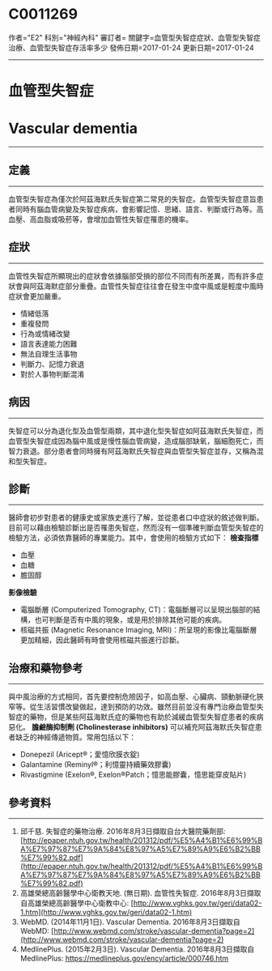 # C0011269
作者="E2"
科別="神經內科"
審訂者=
關鍵字=血管型失智症症狀、血管型失智症治療、血管型失智症存活率多少
發佈日期=2017-01-24
更新日期=2017-01-24

----------
# 血管型失智症 
# Vascular dementia
----------
## 定義
----------

血管型失智症為僅次於阿茲海默氏失智症第二常見的失智症。血管型失智症意旨患者同時有腦血管病變及失智症疾病，會影響記憶、思緒、語言、判斷或行為等。高血壓、高血脂或吸菸等，會增加血管性失智症罹患的機率。 

## 症狀
----------

血管性失智症所顯現出的症狀會依據腦部受損的部位不同而有所差異，而有許多症狀會與阿茲海默症部分重疊。血管性失智症往往會在發生中度中風或是輕度中風時症狀會更加嚴重。

- 情緒低落
- 重複發問
- 行為或情緒改變
- 語言表達能力困難
- 無法自理生活事物
- 判斷力、記憶力衰退
- 對於人事物判斷混淆 
## 病因
----------

失智症可以分為退化型及血管型兩類，其中退化型失智症如阿茲海默氏失智症，而血管型失智症成因為腦中風或是慢性腦血管病變，造成腦部缺氧，腦細胞死亡，而智力衰退。部分患者會同時擁有阿茲海默氏失智症與血管型失智症並存，又稱為混和型失智症。 

## 診斷
----------

醫師會初步對患者的健康史或家族史進行了解，並從患者口中症狀的敘述做判斷。目前可以藉由檢驗診斷出是否罹患失智症，然而沒有一個準確判斷血管型失智症的檢驗方法，必須依靠醫師的專業能力。其中，會使用的檢驗方式如下：
**檢查指標**

- 血壓
- 血糖
- 膽固醇

**影像檢驗**

- 電腦斷層 (Computerized Tomography, CT)：電腦斷層可以呈現出腦部的結構，也可判斷是否有中風的現象，或是用於排除其他可能的疾病。
- 核磁共振 (Magnetic Resonance Imaging, MRI)：所呈現的影像比電腦斷層更加精細，因此醫師有時會使用核磁共振進行診斷。 
## 治療和藥物參考
----------

與中風治療的方式相同，首先要控制危險因子，如高血壓、心臟病、頸動脈硬化狹窄等。從生活習慣改變做起，達到預防的功效。雖然目前並沒有專門治療血管型失智症的藥物，但是某些阿茲海默氏症的藥物也有助於減緩血管型失智症患者的疾病惡化。
**膽鹼酶抑制劑 (Cholinesterase inhibitors)**
可以補充阿茲海默氏失智症患者缺乏的神經傳遞物質。常用包括以下：

- Donepezil  (Aricept®；愛憶欣膜衣錠)
- Galantamine (Reminyl®；利憶靈持續藥效膠囊)
- Rivastigmine (Exelon®, Exelon®Patch；憶思能膠囊，憶思能穿皮貼片)
## 參考資料
----------
1. 邱千慈. 失智症的藥物治療. 2016年8月3日擷取自台大醫院藥劑部:
  [http://epaper.ntuh.gov.tw/health/201312/pdf/%E5%A4%B1%E6%99%BA%E7%97%87%E7%9A%84%E8%97%A5%E7%89%A9%E6%B2%BB%E7%99%82.pdf](http://epaper.ntuh.gov.tw/health/201312/pdf/%E5%A4%B1%E6%99%BA%E7%97%87%E7%9A%84%E8%97%A5%E7%89%A9%E6%B2%BB%E7%99%82.pdf)
2. 高雄榮總高齡醫學中心衛教天地. (無日期). 血管性失智症. 2016年8月3日擷取自高雄榮總高齡醫學中心衛教中心:
  [http://www.vghks.gov.tw/geri/data02-1.htm](http://www.vghks.gov.tw/geri/data02-1.htm)
3. WebMD. (2014年11月1日). Vascular Dementia. 2016年8月3日擷取自WebMD:
  [http://www.webmd.com/stroke/vascular-dementia?page=2](http://www.webmd.com/stroke/vascular-dementia?page=2)
4. MedlinePlus. (2015年2月3日). Vascular Dementia. 2016年8月3日擷取自MedlinePlus:
  https://medlineplus.gov/ency/article/000746.htm

